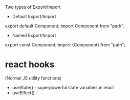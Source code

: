 Two types of Export/Import

- Default Export/Import

export default Component;
import Component from "path";


- Named Export/Import

export const Component;
import {Component} from "path";

# react hooks

(Normal JS utility functions)
- useState() - superpowerful state variables in react 
- useEffect() - 
